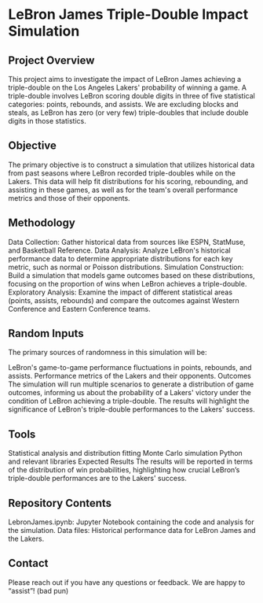 # LeBron James Triple-Double Impact Simulation
## Project Overview
This project aims to investigate the impact of LeBron James achieving a triple-double on the Los Angeles Lakers' probability of winning a game. A triple-double involves LeBron scoring double digits in three of five statistical categories: points, rebounds, and assists. We are excluding blocks and steals, as LeBron has zero (or very few) triple-doubles that include double digits in those statistics.

## Objective
The primary objective is to construct a simulation that utilizes historical data from past seasons where LeBron recorded triple-doubles while on the Lakers. This data will help fit distributions for his scoring, rebounding, and assisting in these games, as well as for the team's overall performance metrics and those of their opponents.

## Methodology
Data Collection: Gather historical data from sources like ESPN, StatMuse, and Basketball Reference.
Data Analysis: Analyze LeBron's historical performance data to determine appropriate distributions for each key metric, such as normal or Poisson distributions.
Simulation Construction: Build a simulation that models game outcomes based on these distributions, focusing on the proportion of wins when LeBron achieves a triple-double.
Exploratory Analysis: Examine the impact of different statistical areas (points, assists, rebounds) and compare the outcomes against Western Conference and Eastern Conference teams.

## Random Inputs
The primary sources of randomness in this simulation will be:

LeBron's game-to-game performance fluctuations in points, rebounds, and assists.
Performance metrics of the Lakers and their opponents.
Outcomes
The simulation will run multiple scenarios to generate a distribution of game outcomes, informing us about the probability of a Lakers' victory under the condition of LeBron achieving a triple-double. The results will highlight the significance of LeBron's triple-double performances to the Lakers' success.

## Tools
Statistical analysis and distribution fitting
Monte Carlo simulation
Python and relevant libraries
Expected Results
The results will be reported in terms of the distribution of win probabilities, highlighting how crucial LeBron’s triple-double performances are to the Lakers' success.

## Repository Contents
LebronJames.ipynb: Jupyter Notebook containing the code and analysis for the simulation.
Data files: Historical performance data for LeBron James and the Lakers.

## Contact
Please reach out if you have any questions or feedback. We are happy to “assist”! (bad pun)
